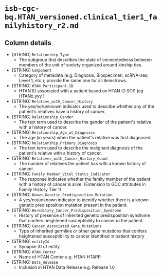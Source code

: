 # `isb-cgc-bq.HTAN_versioned.clinical_tier1_familyhistory_r2.md`

## Column details

* [STRING]    `Relationship_Type`
  - The subgroup that describes the state of connectedness between members of the unit of society organized around kinship ties.
* [STRING]    `Component`
  - Category of metadata (e.g. Diagnosis, Biospecimen, scRNA-seq Level 1, etc.); provide the same one for all items/rows.
* [STRING]    `HTAN_Participant_ID`
  - HTAN ID associated with a patient based on HTAN ID SOP (eg HTANx_yyy )
* [STRING]    `Relative_with_Cancer_History`
  - The yes/no/unknown indicator used to describe whether any of the patient's relatives have a history of cancer.
* [STRING]    `Relationship_Gender`
  - The text term used to describe the gender of the patient's relative with a history of cancer.
* [STRING]    `Relationship_Age_at_Diagnosis`
  - The age (in years) when the patient's relative was first diagnosed.
* [STRING]    `Relationship_Primary_Diagnosis`
  - The text term used to describe the malignant diagnosis of the patient's relative with a history of cancer.
* [STRING]    `Relatives_with_Cancer_History_Count`
  - The number of relatives the patient has with a known history of cancer.
* [STRING]    `Family_Member_Vital_Status_Indicator`
  - The response indicates whether the family member of the patient with a history of cancer is alive. (Extension to GDC attributes in Family History Tier 1)
* [STRING]    `Known_Genetic_Predisposition_Mutation`
  - A yes/no/unknown indicator to identify whether there is a known genetic predisposition mutation present in the patient.
* [STRING]    `Hereditary_Cancer_Predisposition_Syndrome`
  - History of presence of inherited genetic predisposition syndrome that confers heightened susceptibility to cancer in the patient.
* [STRING]    `Cancer_Associated_Gene_Mutations`
  - Type of inherited germline or other gene mutations that confers heightened susceptibility to cancer identified in patient history
* [STRING]    `entityId`
  - Synapse ID of entity
* [STRING]    `HTAN_Center`
  - Name of HTAN Center e.g. HTAN HTAPP
* [STRING]    `Data_Release`
  - Inclusion in HTAN Data Release e.g. Release 1.0

